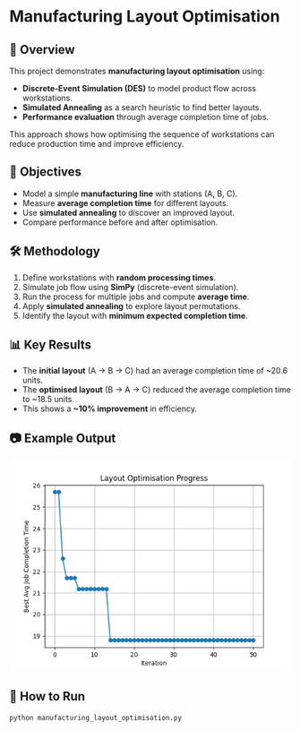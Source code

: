 # Manufacturing Layout Optimisation

## 📌 Overview
This project demonstrates **manufacturing layout optimisation** using:
- **Discrete-Event Simulation (DES)** to model product flow across workstations.
- **Simulated Annealing** as a search heuristic to find better layouts.
- **Performance evaluation** through average completion time of jobs.

This approach shows how optimising the sequence of workstations can reduce production time and improve efficiency.

## 🎯 Objectives
- Model a simple **manufacturing line** with stations (A, B, C).
- Measure **average completion time** for different layouts.
- Use **simulated annealing** to discover an improved layout.
- Compare performance before and after optimisation.

## 🛠️ Methodology
1. Define workstations with **random processing times**.
2. Simulate job flow using **SimPy** (discrete-event simulation).
3. Run the process for multiple jobs and compute **average time**.
4. Apply **simulated annealing** to explore layout permutations.
5. Identify the layout with **minimum expected completion time**.

## 📊 Key Results
- The **initial layout** (A → B → C) had an average completion time of ~20.6 units.
- The **optimised layout** (B → A → C) reduced the average completion time to ~18.5 units.
- This shows a **~10% improvement** in efficiency.

## 📷 Example Output
![Optimisation Progress](graph.png)

## 🚀 How to Run
```bash
python manufacturing_layout_optimisation.py
